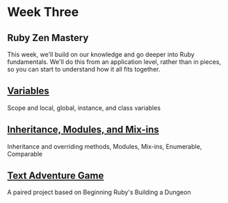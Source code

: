 # Week Three

## Ruby Zen Mastery

This week, we'll build on our knowledge and go deeper into Ruby fundamentals. We'll do this from an application level, rather than in pieces, so you can start to understand how it all fits together.

## [Variables](/lessons/03_variables.md)
Scope and local, global, instance, and class variables

## [Inheritance, Modules, and Mix-ins](/lessons/03_inheritance.md)
Inheritance and overriding methods, Modules, Mix-ins, Enumerable, Comparable

## [Text Adventure Game](/lessons/03_text_adventure.md)
A paired project based on Beginning Ruby's Building a Dungeon

